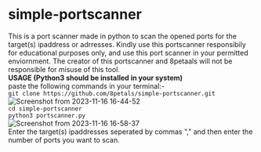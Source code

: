 # simple-portscanner
This is a port scanner made in python to scan the opened ports for the target(s) ipaddress or adrresses. Kindly use this portscanner responsibily for educational purposes only, and use this port scanner in your permitted enviornment. The creator of this portscanner and 8petaals will not be responsible for misuse of this tool.
<br>
**USAGE (Python3 should be installed in your system)**
<br>
paste the following commands in your terminal:-
<br>
`git clone https://github.com/8petals/simple-portscanner.git`
<br>
![Screenshot from 2023-11-16 16-44-52](https://github.com/8petals/simple-portscanner/assets/89827449/163481b3-bdfe-4612-a361-7658d8beb4fa)
<br>
`cd simple-portscanner`
<br>
`python3 portscanner.py`
<br>
![Screenshot from 2023-11-16 16-58-37](https://github.com/8petals/simple-portscanner/assets/89827449/1d3ce8b4-2680-4e20-8723-23a5f33c2757)
<br>
Enter the target(s) ipaddresses seperated by commas "," and then enter the number of ports you want to scan.
